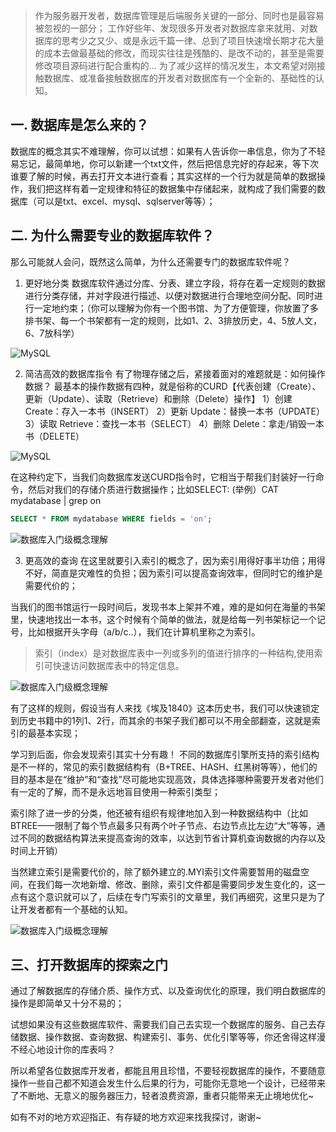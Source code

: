 > 作为服务器开发者，数据库管理是后端服务关键的一部分、同时也是最容易被忽视的一部分；
工作好些年、发现很多开发者对数据库拿来就用、对数据库的思考少之又少、或是永远千篇一律、总到了项目快速增长期才花大量的成本去做最基础的修改，而现实往往是残酷的、是改不动的，甚至是需要修改项目源码进行配合重构的...
为了减少这样的情况发生，本文希望对刚接触数据库、或准备接触数据库的开发者对数据库有一个全新的、基础性的认知。

## 一. 数据库是怎么来的？
数据库的概念其实不难理解，你可以试想：如果有人告诉你一串信息，你为了不轻易忘记，最简单地，你可以新建一个txt文件，然后把信息完好的存起来，等下次谁要了解的时候，再去打开文本进行查看；其实这样的一个行为就是简单的数据操作，我们把这样有着一定规律和特征的数据集中存储起来，就构成了我们需要的数据库（可以是txt、excel、mysql、sqlserver等等）；


## 二. 为什么需要专业的数据库软件？
那么可能就人会问，既然这么简单，为什么还需要专门的数据库软件呢？

1. 更好地分类
   数据库软件通过分库、分表、建立字段，将存在着一定规则的数据进行分类存储，并对字段进行描述、以便对数据进行合理地空间分配、同时进行一定地约束；（你可以理解为你有一个图书馆、为了方便管理，你放置了多排书架、每一个书架都有一定的规则，比如1、2、3排放历史，4、5放人文，6、7放科学）

![MySQL](https://cdn.learnku.com/uploads/images/202007/14/66392/gGB5AErAxd.png!large)

2. 简洁高效的数据库指令
   有了物理存储之后，紧接着面对的难题就是：如何操作数据？
   最基本的操作数据有四种，就是俗称的CURD【代表创建（Create）、更新（Update）、读取（Retrieve）和删除（Delete）操作】
   1）创建 Create：存入一本书（INSERT）
   2）更新 Update：替换一本书（UPDATE）
   3）读取 Retrieve：查找一本书（SELECT）
   4）删除 Delete：拿走/销毁一本书（DELETE）


![MySQL](https://cdn.learnku.com/uploads/images/202007/14/66392/6tnF3oabaF.png!large)

在这种约定下，当我们向数据库发送CURD指令时，它相当于帮我们封装好一行命令，然后对我们的存储介质进行数据操作；比如SELECT:
(举例）CAT mydatabase | grep on
```sql
SELECT * FROM mydatabase WHERE fields = 'on';
```
![数据库入门级概念理解](https://cdn.learnku.com/uploads/images/202007/14/66392/BCMSK9JqsJ.png!large)

3. 更高效的查询
   在这里就要引入索引的概念了，因为索引用得好事半功倍；用得不好，简直是灾难性的负担；因为索引可以提高查询效率，但同时它的维护是需要代价的；

当我们的图书馆运行一段时间后，发现书本上架并不难，难的是如何在海量的书架里，快速地找出一本书，这个时候有个简单的做法，就是给每一列书架标记一个记号，比如根据开头字母（a/b/c..），我们在计算机里称之为索引。
> 索引（index）是对数据库表中一列或多列的值进行排序的一种结构,使用索引可快速访问数据库表中的特定信息。

![数据库入门级概念理解](https://cdn.learnku.com/uploads/images/202007/14/66392/cGFEkwPOh7.png!large)

有了这样的规则，假设当有人来找《埃及1840》这本历史书，我们可以快速锁定到历史书籍中的1列1、2行，而其余的书架子我们都可以不用全部翻查，这就是索引的最基本实现；

学习到后面，你会发现索引其实十分有趣！
不同的数据库引擎所支持的索引结构是不一样的，常见的索引数据结构有（B+TREE、HASH、红黑树等等），他们的目的基本是在“维护”和“查找”尽可能地实现高效，具体选择哪种需要开发者对他们有一定的了解，而不是永远地盲目使用一种索引类型；

索引除了进一步的分类，他还被有组织有规律地加入到一种数据结构中（比如BTREE——限制了每个节点最多只有两个叶子节点、右边节点比左边“大”等等，通过不同的数据结构算法来提高查询的效率，以达到节省计算机查询数据的内存以及时间上开销）

当然建立索引是需要代价的，除了额外建立的.MYI索引文件需要暂用的磁盘空间，在我们每一次地新增、修改、删除，索引文件都是需要同步发生变化的，这一点有这个意识就可以了，后续在专门写索引的文章里，我们再细究，这里只是为了让开发者都有一个基础的认知。

![数据库入门级概念理解](https://cdn.learnku.com/uploads/images/202007/14/66392/useq38xcn0.png!large)

## 三、打开数据库的探索之门
通过了解数据库的存储介质、操作方式、以及查询优化的原理，我们明白数据库的操作是即简单又十分不易的；

试想如果没有这些数据库软件、需要我们自己去实现一个数据库的服务、自己去存储数据、操作数据、查询数据、构建索引、事务、优化引擎等等，你还舍得这样漫不经心地设计你的库表吗？

所以希望各位数据库开发者，都能且用且珍惜，不要轻视数据库的操作，不要随意操作一些自己都不知道会发生什么后果的行为，可能你无意地一个设计，已经带来了不断地、无意义的服务器压力，轻者浪费资源，重者只能带来无止境地优化~


如有不对的地方欢迎指正、有存疑的地方欢迎来找我探讨，谢谢~
